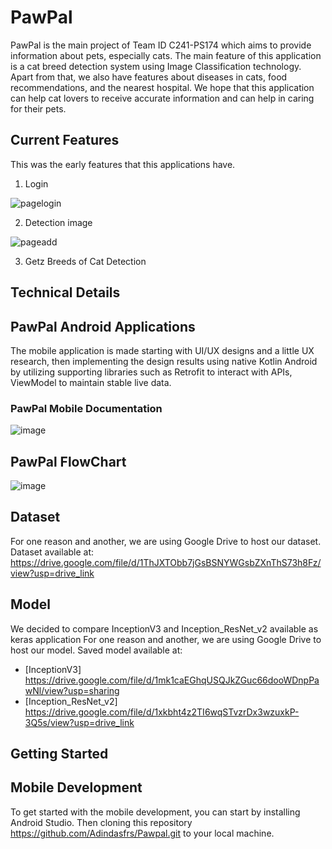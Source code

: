# PawPal
PawPal is the main project of Team ID C241-PS174 which aims to provide information about pets, especially cats. The main feature of this application is a cat breed detection system using Image Classification technology. Apart from that, we also have features about diseases in cats, food recommendations, and the nearest hospital. We hope that this application can help cat lovers to receive accurate information and can help in caring for their pets.

## Current Features
This was the early features that this applications have.
  
  1. Login
  
  ![pagelogin](https://github.com/lalugofur/Project-Capstone-Bangkit-Academy-2024/assets/114993825/cfe84c2e-2244-4043-a3a7-4d98fc82ec36)
  

  2. Detection image
    
   ![pageadd](https://github.com/lalugofur/Project-Capstone-Bangkit-Academy-2024/assets/114993825/4d5c3dd2-6b75-48dc-b234-59c91be60d30)


  3. Getz Breeds of Cat Detection


 ## Technical Details

 ## PawPal Android Applications
 The mobile application is made starting with UI/UX designs and a little UX research, then implementing the design results 
 using native Kotlin Android by utilizing supporting libraries such as Retrofit to interact with APIs, ViewModel to maintain 
 stable live data.
### PawPal Mobile Documentation
![image](https://github.com/lalugofur/Project-Capstone-Bangkit-Academy-2024/assets/114993825/016a0205-4ab3-4efe-a96b-12f143439535)


## PawPal FlowChart
![image](https://github.com/lalugofur/Project-Capstone-Bangkit-Academy-2024/assets/114993825/836e19d3-7ab2-491f-bf74-18909e0fa23a)




## Dataset
For one reason and another, we are using Google Drive to host our dataset.
Dataset available at: https://drive.google.com/file/d/1ThJXTObb7jGsBSNYWGsbZXnThS73h8Fz/view?usp=drive_link

## Model
We decided to compare InceptionV3 and Inception_ResNet_v2 available as keras application
For one reason and another, we are using Google Drive to host our model.
Saved model available at:
- [InceptionV3] https://drive.google.com/file/d/1mk1caEGhqUSQJkZGuc66dooWDnpPawNl/view?usp=sharing
- [Inception_ResNet_v2] https://drive.google.com/file/d/1xkbht4z2TI6wqSTvzrDx3wzuxkP-3Q5s/view?usp=drive_link

## Getting Started

## Mobile Development
To get started with the mobile development, you can start by installing Android Studio. Then cloning this repository https://github.com/Adindasfrs/Pawpal.git to your local machine.
